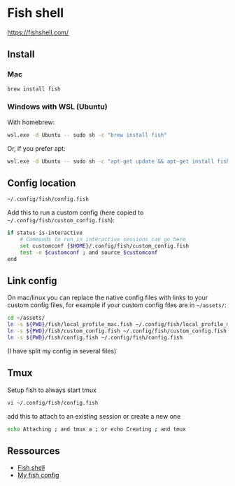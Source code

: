 # Fish shell

https://fishshell.com/

## Install 

### Mac

```sh
brew install fish
```

### Windows with WSL (Ubuntu)

With homebrew:

```sh
wsl.exe -d Ubuntu -- sudo sh -c "brew install fish"
```

Or, if you prefer apt:

```sh
wsl.exe -d Ubuntu -- sudo sh -c "apt-get update && apt-get install fish"
```

## Config location

```sh
~/.config/fish/config.fish
```


Add this to run a custom config (here copied to `~/.config/fish/custom_config.fish`):
```sh
if status is-interactive
    # Commands to run in interactive sessions can go here
    set customconf {$HOME}/.config/fish/custom_config.fish
    test -e $customconf ; and source $customconf
end
```

## Link config

On mac/linux you can replace the native config files with links to your custom config files, for example if your custom config files are in `~/assets/`: 

```sh
cd ~/assets/
ln -s ${PWD}/fish/local_profile_mac.fish ~/.config/fish/local_profile_mac.fish
ln -s ${PWD}/fish/custom_config.fish ~/.config/fish/custom_config.fish
ln -s ${PWD}/fish/config.fish ~/.config/fish/config.fish
```
(I have split my config in several files)

## Tmux

Setup fish to always start tmux
  
```sh
vi ~/.config/fish/config.fish
```

add this to attach to an existing session or create a new one

```sh
echo Attaching ; and tmux a ; or echo Creating ; and tmux
```

## Ressources

- [Fish shell](https://fishshell.com/)
- [My fish config](../assets/fish/custom_config.fish)

